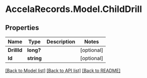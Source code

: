 # AccelaRecords.Model.ChildDrill
## Properties

Name | Type | Description | Notes
------------ | ------------- | ------------- | -------------
**DrillId** | **long?** |  | [optional] 
**Id** | **string** |  | [optional] 

[[Back to Model list]](../README.md#documentation-for-models) [[Back to API list]](../README.md#documentation-for-api-endpoints) [[Back to README]](../README.md)

